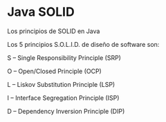 ﻿# Java SOLID

Los principios de SOLID en Java

Los 5 principios S.O.L.I.D. de diseño de software son:

S – Single Responsibility Principle (SRP)

O – Open/Closed Principle (OCP)

L – Liskov Substitution Principle (LSP)

I – Interface Segregation Principle (ISP)

D – Dependency Inversion Principle (DIP)
